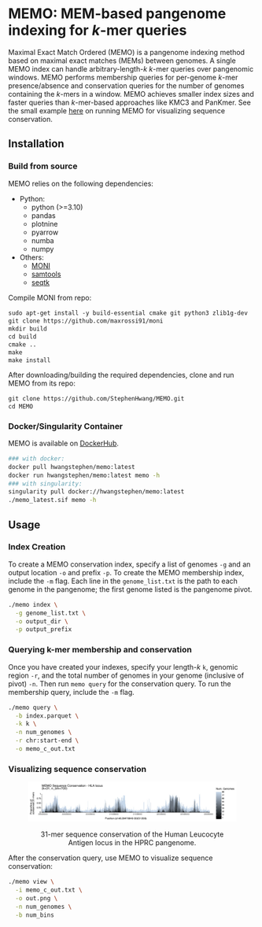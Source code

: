 # MEMO: MEM-based pangenome indexing for _k_-mer queries
Maximal Exact Match Ordered (MEMO) is a pangenome indexing method based on maximal exact matches (MEMs) between genomes. A single MEMO index can handle arbitrary-length-_k_ _k_-mer queries over pangenomic windows. MEMO performs membership queries for per-genome _k_-mer presence/absence and conservation queries for the number of genomes containing the _k_-mers in a window. MEMO achieves smaller index sizes and faster queries than _k_-mer-based approaches like KMC3 and PanKmer. See the small example <a href="https://github.com/StephenHwang/MEMO/tree/master/example">here</a> on running MEMO for visualizing sequence conservation.


## Installation
### Build from source
MEMO relies on the following dependencies:
  - Python:
    - python (>=3.10)
    - pandas
    - plotnine
    - pyarrow
    - numba
    - numpy
  - Others:
    - <a href="https://github.com/maxrossi91/moni">MONI</a>
    - <a href="http://www.htslib.org/download/">samtools</a>
    - <a href="https://github.com/lh3/seqtk">seqtk</a>

Compile MONI from repo:
```
sudo apt-get install -y build-essential cmake git python3 zlib1g-dev
git clone https://github.com/maxrossi91/moni
mkdir build
cd build
cmake ..
make
make install
```

After downloading/building the required dependencies, clone and run MEMO from its repo:
```
git clone https://github.com/StephenHwang/MEMO.git
cd MEMO
```

### Docker/Singularity Container
MEMO is available on <a href="https://hub.docker.com/r/hwangstephen/memo">DockerHub</a>.
```sh
### with docker:
docker pull hwangstephen/memo:latest
docker run hwangstephen/memo:latest memo -h
### with singularity:
singularity pull docker://hwangstephen/memo:latest
./memo_latest.sif memo -h
```

## Usage
### Index Creation
To create a MEMO conservation index, specify a list of genomes `-g` and an output location `-o` and prefix `-p`. To create the MEMO membership index, include the `-m` flag.
Each line in the `genome_list.txt` is the path to each genome in the pangenome; the first genome listed is the pangenome pivot.
```sh
./memo index \
  -g genome_list.txt \
  -o output_dir \
  -p output_prefix
```

### Querying k-mer membership and conservation
Once you have created your indexes, specify your length-_k_ `k`, genomic region `-r`, and the total number of genomes in your genome (inclusive of pivot) `-n`. Then run `memo query` for the conservation query. To run the membership query, include the `-m` flag.
```sh
./memo query \
  -b index.parquet \
  -k k \
  -n num_genomes \
  -r chr:start-end \
  -o memo_c_out.txt
```

### Visualizing sequence conservation
<figure>
<img src="img/memo_hla_sequence_conservation.png" alt="hprc_hla_seq_conservation"/>
<figcaption> <p align="center">31-mer sequence conservation of the Human Leucocyte Antigen locus in the HPRC pangenome.</p></figcaption>
</figure>

After the conservation query, use MEMO to visualize sequence conservation:
```sh
./memo view \
  -i memo_c_out.txt \
  -o out.png \
  -n num_genomes \
  -b num_bins
```


